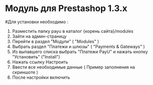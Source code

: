 Модуль для Prestashop 1.3.х
=========

#Для установки необходимо : 

1. Разместить папку payu в каталог {корень сайта}/modules
2. Зайти на админ-страницу
3. Перейти в раздел "Модули" ( "Modules" )
4. Выбрать раздел "Платежи и шлюзы" ( "Payments & Gateways" )
5. Из выпавшего списка выбрать "Платежи PayU" и нажать кнопку "Установить" ("Install")
6. Нажать ссылку Настроить
7. Ввести все необходимые данные ( Пример заполнения на скриншоте )
8. После настройки включить
